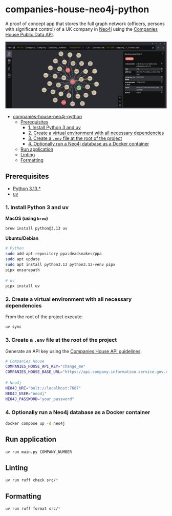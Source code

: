 # companies-house-neo4j-python

A proof of concept app that stores the full graph network (officers, persons with significant control) of a UK company
in [Neo4j](https://neo4j.com) using
the [Companies House Public Data API](https://developer-specs.company-information.service.gov.uk/companies-house-public-data-api/reference).

![Neo4j company data of Waterstones Booksellers Limited (00610095){caption=Neo4j company data of Waterstones Booksellers Limited (00610095)}](images/neo4j-query-example.png)

<!-- TOC -->

* [companies-house-neo4j-python](#companies-house-neo4j-python)
    * [Prerequisites](#prerequisites)
        * [1. Install Python 3 and uv](#1-install-python-3-and-uv)
        * [2. Create a virtual environment with all necessary dependencies](#2-create-a-virtual-environment-with-all-necessary-dependencies)
        * [3. Create a `.env` file at the root of the project](#3-create-a-env-file-at-the-root-of-the-project)
        * [4. Optionally run a Neo4j database as a Docker container](#4-optionally-run-a-neo4j-database-as-a-docker-container)
    * [Run application](#run-application)
    * [Linting](#linting)
    * [Formatting](#formatting)

<!-- TOC -->

## Prerequisites

- [Python 3.13.\*](https://www.python.org/downloads/)
- [uv](https://docs.astral.sh/uv/)

### 1. Install Python 3 and uv

**MacOS (using `brew`)**

```bash
brew install python@3.13 uv
```

**Ubuntu/Debian**

```bash
# Python
sudo add-apt-repository ppa:deadsnakes/ppa
sudo apt update
sudo apt install python3.13 python3.13-venv pipx
pipx ensurepath

# uv
pipx install uv
```

### 2. Create a virtual environment with all necessary dependencies

From the root of the project execute:

```bash
uv sync
```

### 3. Create a `.env` file at the root of the project

Generate an API key using
the [Companies House API guidelines](https://developer-specs.company-information.service.gov.uk/guides/authorisation).

```bash
# Companies House
COMPANIES_HOUSE_API_KEY="change_me"
COMPANIES_HOUSE_BASE_URL="https://api.company-information.service.gov.uk"

# Neo4j
NEO4J_URI="bolt://localhost:7687"
NEO4J_USER="neo4j"
NEO4J_PASSWORD="your_password"
```

### 4. Optionally run a Neo4j database as a Docker container

```bash
docker compose up -d neo4j
```

## Run application

```bash
uv run main.py COMPANY_NUMBER
```

## Linting

```bash
uv run ruff check src/*
```

## Formatting

```bash
uv run ruff format src/*
```
